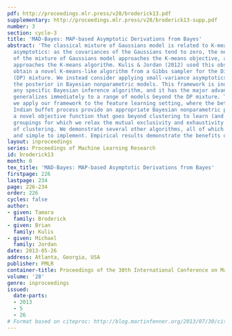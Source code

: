 ```yaml
---
pdf: http://proceedings.mlr.press/v28/broderick13.pdf
supplementary: http://proceedings.mlr.press/v28/broderick13-supp.pdf
number: 3
section: cycle-3
title: 'MAD-Bayes: MAP-based Asymptotic Derivations from Bayes'
abstract: 'The classical mixture of Gaussians model is related to K-means via small-variance
  asymptotics: as the covariances of the Gaussians tend to zero, the negative log-likelihood
  of the mixture of Gaussians model approaches the K-means objective, and the EM algorithm
  approaches the K-means algorithm. Kulis & Jordan (2012) used this observation to
  obtain a novel K-means-like algorithm from a Gibbs sampler for the Dirichlet process
  (DP) mixture. We instead consider applying small-variance asymptotics directly to
  the posterior in Bayesian nonparametric models. This framework is independent of
  any specific Bayesian inference algorithm, and it has the major advantage that it
  generalizes immediately to a range of models beyond the DP mixture. To illustrate,
  we apply our framework to the feature learning setting, where the beta process and
  Indian buffet process provide an appropriate Bayesian nonparametric prior. We obtain
  a novel objective function that goes beyond clustering to learn (and penalize new)
  groupings for which we relax the mutual exclusivity and exhaustivity assumptions
  of clustering. We demonstrate several other algorithms, all of which are scalable
  and simple to implement. Empirical results demonstrate the benefits of the new framework.'
layout: inproceedings
series: Proceedings of Machine Learning Research
id: broderick13
month: 0
tex_title: 'MAD-Bayes: MAP-based Asymptotic Derivations from Bayes'
firstpage: 226
lastpage: 234
page: 226-234
order: 226
cycles: false
author:
- given: Tamara
  family: Broderick
- given: Brian
  family: Kulis
- given: Michael
  family: Jordan
date: 2013-05-26
address: Atlanta, Georgia, USA
publisher: PMLR
container-title: Proceedings of the 30th International Conference on Machine Learning
volume: '28'
genre: inproceedings
issued:
  date-parts:
  - 2013
  - 5
  - 26
# Format based on citeproc: http://blog.martinfenner.org/2013/07/30/citeproc-yaml-for-bibliographies/
---
```

